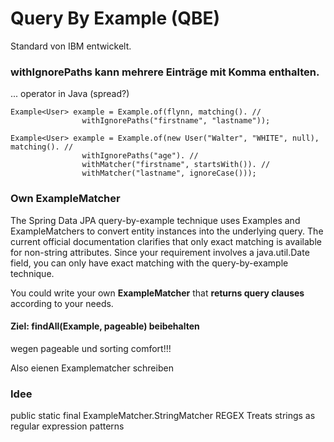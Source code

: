 Query By Example (QBE)
======================

Standard von IBM entwickelt.


### withIgnorePaths kann mehrere Einträge mit Komma enthalten.
... operator in Java (spread?)
```
Example<User> example = Example.of(flynn, matching(). //
				withIgnorePaths("firstname", "lastname"));
```


```
Example<User> example = Example.of(new User("Walter", "WHITE", null), matching(). //
				withIgnorePaths("age"). //
				withMatcher("firstname", startsWith()). //
				withMatcher("lastname", ignoreCase()));
```

### Own ExampleMatcher
The Spring Data JPA query-by-example technique uses Examples and ExampleMatchers to convert entity instances into the underlying query. The current official documentation clarifies that only exact matching is available for non-string attributes. Since your requirement involves a java.util.Date field, you can only have exact matching with the query-by-example technique.

You could write your own **ExampleMatcher** that **returns query clauses** according to your needs.

#### Ziel: findAll(Example, pageable) beibehalten
wegen pageable und sorting comfort!!! 

Also eienen Examplematcher schreiben

### Idee
public static final ExampleMatcher.StringMatcher REGEX
Treats strings as regular expression patterns